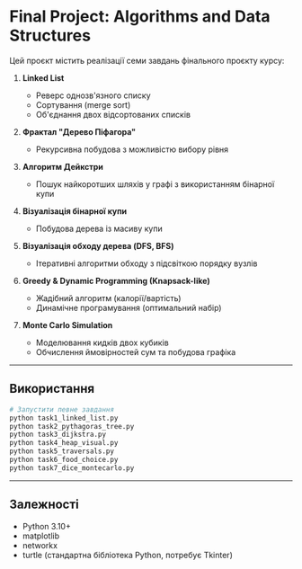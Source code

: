 # Final Project: Algorithms and Data Structures

Цей проєкт містить реалізації семи завдань фінального проєкту курсу:

1. **Linked List**  
   - Реверс однозв'язного списку  
   - Сортування (merge sort)  
   - Об'єднання двох відсортованих списків

2. **Фрактал "Дерево Піфагора"**  
   - Рекурсивна побудова з можливістю вибору рівня

3. **Алгоритм Дейкстри**  
   - Пошук найкоротших шляхів у графі з використанням бінарної купи

4. **Візуалізація бінарної купи**  
   - Побудова дерева із масиву купи

5. **Візуалізація обходу дерева (DFS, BFS)**  
   - Ітеративні алгоритми обходу з підсвіткою порядку вузлів

6. **Greedy & Dynamic Programming (Knapsack-like)**  
   - Жадібний алгоритм (калорії/вартість)  
   - Динамічне програмування (оптимальний набір)

7. **Monte Carlo Simulation**  
   - Моделювання кидків двох кубиків  
   - Обчислення ймовірностей сум та побудова графіка

---

## Використання

```bash
# Запустити певне завдання
python task1_linked_list.py
python task2_pythagoras_tree.py
python task3_dijkstra.py
python task4_heap_visual.py
python task5_traversals.py
python task6_food_choice.py
python task7_dice_montecarlo.py
```

---

## Залежності
- Python 3.10+
- matplotlib
- networkx
- turtle (стандартна бібліотека Python, потребує Tkinter)
